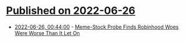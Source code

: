 # [Published on 2022-06-26](index.md)

* [2022-06-26, 00:44:00](https://tech.slashdot.org/story/22/06/25/2253208/meme-stock-probe-finds-robinhood-woes-were-worse-than-it-let-on?utm_source=rss1.0mainlinkanon&utm_medium=feed) - [Meme-Stock Probe Finds Robinhood Woes Were Worse Than It Let On](https://tech.slashdot.org/story/22/06/25/2253208/meme-stock-probe-finds-robinhood-woes-were-worse-than-it-let-on?utm_source=rss1.0mainlinkanon&utm_medium=feed)
